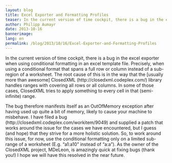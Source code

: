 ```yaml
---
layout: blog
title: Excel Exporter and Formatting Profiles
teaser: In the current version of time cockpit, there is a bug in the excel exporter when using conditional formatting in an excel template file. Precisely, when using a conditional format that spans a full row or column instead of a sub-region of a worksheet. The root cause of this is in the way that the [usually more than awesome] ClosedXML (http - //closedxml.codeplex.com/) library handles ranges with covering all rows or all columns. In some of those cases, ClosedXML tries to apply something to every cell in that (semi-infinite) range.
author: Philipp Aumayr
date: 2013-10-16
bannerimage: 
lang: en
permalink: /blog/2013/10/16/Excel-Exporter-and-Formatting-Profiles
---
```


<p>In the current version of time cockpit, there is a bug in the excel exporter when using conditional formatting in an excel template file. Precisely, when using a conditional format that spans a full row or column instead of a sub-region of a worksheet. The root cause of this is in the way that the [usually more than awesome] ClosedXML (http://closedxml.codeplex.com/) library handles ranges with covering all rows or all columns. In some of those cases, ClosedXML tries to apply something to every cell in that (semi-infinite) range.</p><p>The bug therefore manifests itself as an OutOfMemory exception after having used up quite a bit of memory, likely to cause your machine to misbehave. I have filed a bug (http://closedxml.codeplex.com/workitem/9049) and supplied a patch that works around the issue for the cases we have encountered, but I guess (and hope) that they strive for a more holistic solution. So, to work around this issue, for now, use the conditional formatting only on a limited sub-range of a worksheet (E.g. “a1:a10” instead of “a:a”). As the owner of the ClosedXML project, MDeLeon, is amazingly quick at fixing bugs (thank you!) I hope we will have this resolved in the near future.</p>